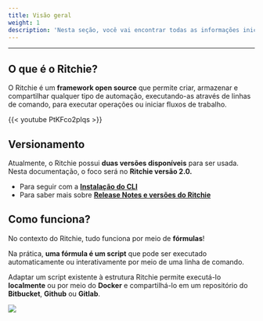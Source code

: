```yaml
---
title: Visão geral
weight: 1
description: 'Nesta seção, você vai encontrar todas as informações iniciais sobre o Ritchie.'
---
```


---

## **O que é o Ritchie?**

O Ritchie é um **framework open source** que permite criar, armazenar e compartilhar qualquer tipo de automação, executando-as através de linhas de comando, para executar operações ou iniciar fluxos de trabalho.

{{< youtube PtKFco2pIqs >}}

## **Versionamento**

Atualmente, o Ritchie possui **duas versões disponíveis** para ser usada. Nesta documentação,  o foco será no **Ritchie versão 2.0.**

* Para seguir com a [**Instalação do CLI**](/docs-ritchie/pt-br/primeiros-passos/)
* Para saber mais sobre [**Release Notes e versões do Ritchie**](/docs-ritchie/pt-br/referência/release-notes)

## **Como funciona?**

No contexto do Ritchie, tudo funciona por meio de **fórmulas**!

Na prática, **uma fórmula é um script** que pode ser executado automaticamente ou interativamente por meio de uma linha de comando.

Adaptar um script existente à estrutura Ritchie permite executá-lo **localmente** ou por meio do **Docker** e compartilhá-lo em um repositório do **Bitbucket**, **Github** ou **Gitlab**.

![](/shared/formula-ritchie-en%20%281%29%20%281%29%20%281%29.jpg)
